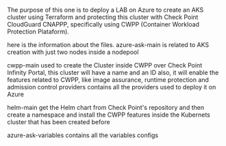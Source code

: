 The purpose of this one is to deploy a LAB on Azure to create an AKS cluster using Terraform and protecting this cluster with Check Point CloudGuard CNAPPP, specifically using CWPP (Container Workload Protection Plataform).

here is the information about the files.
  azure-ask-main 
    is related to AKS creation with just two nodes inside a nodepool 
 
  cwpp-main 
    used to create the Cluster inside CWPP over Check Point Infinity Portal, this cluster will have a name and an ID 
    also, it will enable the features related to CWPP, like image assurance, runtime protection and admission control
  providers
    contains all the providers used to deploy it on Azure

  helm-main
    get the Helm chart from Check Point's repository and then create a namespace and install the CWPP features inside the Kubernets cluster that has been created before
    
  azure-ask-variables
    contains all the variables configs 
